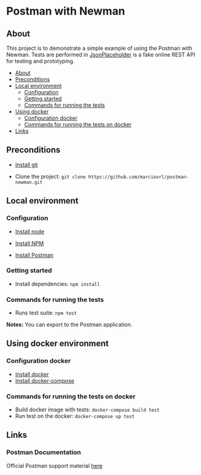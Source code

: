 # Postman with Newman

## About
This project is to demonstrate a simple example of using the Postman with Newman. Tests are performed in [JsonPlaceholder](https://jsonplaceholder.typicode.com/) is a fake online REST API for testing and prototyping.

* [About](#About)
* [Preconditions](#Preconditions)
* [Local environment](#Local-environment)
    * [Configuration](#Configuration)
    * [Getting started](#Getting-started)
    * [Commands for running the tests](#Commands-for-running-the-tests)
* [Using docker](#Using-docker-environment)
    * [Configuration docker](#Configuration-docker)
    * [Commands for running the tests on docker](#Commands-for-running-the-tests-on-docker)
* [Links](#Links)

## Preconditions
-  [Install git](https://git-scm.com/book/en/v2/Getting-Started-Installing-Git)

-  Clone the project: 
`git clone https://github.com/marciovrl/postman-newman.git`

## Local environment

### Configuration
- [Install node](https://www.techgalery.com/2019/12/how-to-install-nodejs-and-npm-on.html)

- [Install NPM](https://www.techgalery.com/2019/12/how-to-install-nodejs-and-npm-on.html)

- [Install Postman](https://www.postman.com/downloads/)

### Getting started

- Install dependencies: `npm install`

### Commands for running the tests
- Runs test suite: `npm test`

**Notes:** You can export to the Postman application.

## Using docker environment

### Configuration docker
- [Install docker](https://docs.docker.com/get-docker/)
- [Install docker-compose](https://docs.docker.com/compose/install/)

### Commands for running the tests on docker
- Build docker image with tests: `docker-compose build test`
- Run test on the docker: `docker-compose up test`

## Links

### Postman Documentation
Official Postman support material [here](https://learning.postman.com/)